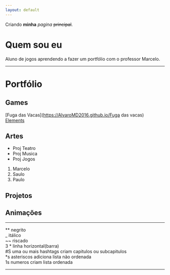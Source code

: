 ```yaml
---
layout: default
---
```


Criando **minha** _pagina_  ~~principal~~.

# Quem sou eu

Aluno de jogos aprendendo a fazer um portfólio com o professor Marcelo.

* * *

# Portfólio

## Games

 [Fuga das Vacas](https://AlvaroMD2016.github.io/Fuga das vacas)  
 [Elements](https://AlvaroMD2016.github.io/Elements)  

## Artes
* Proj Teatro  
* Proj Musica  
* Proj Jogos  

1. Marcelo  
2. Saulo  
3. Paulo  

## Projetos

## Animações


* * *

** negrito  
_ itálico  
~~ riscado  
3 * linha horizontal(barra)   
#S uma ou mais hashtags criam capitulos ou subcapitulos  
*s asteriscos adiciona lista não ordenada  
1s numeros criam lista ordenada  

* * *
